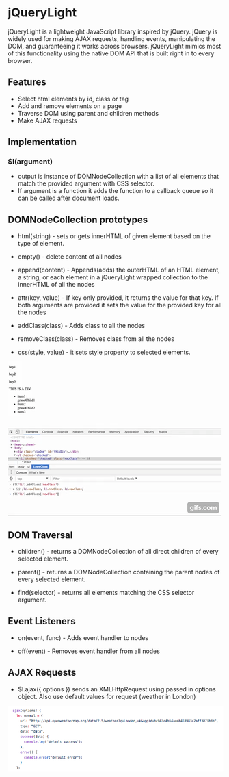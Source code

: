 # jQueryLight

jQueryLight is a lightweight JavaScript library inspired by jQuery. jQuery is widely used for making AJAX requests, handling events, manipulating the DOM, and guaranteeing it works across browsers. jQueryLight mimics most of this functionality using the native DOM API that is built right in to every browser.


## Features

- Select html elements by id, class or tag
- Add and remove elements on a page
- Traverse DOM using parent and children methods
- Make AJAX requests

## Implementation

### $l(argument)

- output is instance of DOMNodeCollection with a list of all elements that match the provided argument with CSS selector.
- If argument is a function it adds the function to a callback queue so it can be called after document loads.

## DOMNodeCollection prototypes

- html(string) - sets or gets innerHTML of given element based on the type of element.

- empty() - delete content of all nodes

- append(content) - Appends(adds) the outerHTML of an HTML element, a string, or each element in a jQueryLight wrapped collection to the innerHTML of all the nodes

- attr(key, value) - If key only provided, it returns the value for that key. If both arguments are provided it sets the value for the provided key for all the nodes

- addClass(class) - Adds class to all the nodes

- removeClass(class) - Removes class from all the nodes

- css(style, value) - it sets style property to selected elements.

![gif_prototype](https://github.com/newcoderua/jQueryLight/blob/master/images/proto.gif?raw=true)

## DOM Traversal

- children() - returns a DOMNodeCollection of all direct children of every selected element.

- parent() - returns a DOMNodeCollection containing the parent nodes of every selected element.

- find(selector) - returns all elements matching the CSS selector argument.

## Event Listeners

- on(event, func) - Adds event handler to nodes

- off(event) - Removes event handler from all nodes


## AJAX Requests

- $l.ajax({ options }) sends an XMLHttpRequest using passed in options object. Also use default values for request (weather in London)

![ajax](https://github.com/newcoderua/jQueryLight/blob/master/images/ajax-request.png?raw=true)
